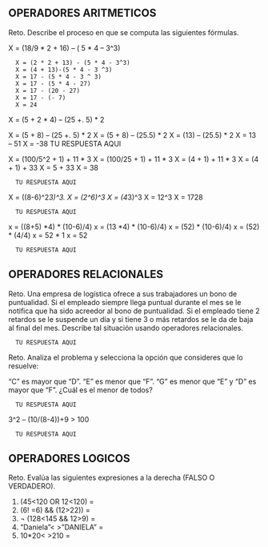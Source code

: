 ## OPERADORES ARITMETICOS
Reto. Describe el proceso en que se computa las siguientes fórmulas.

X = (18/9 * 2 + 16) – ( 5 * 4 – 3^3)

      X = (2 * 2 + 13) - (5 * 4 - 3^3)
      X = (4 + 13)-(5 * 4 - 3 ^3)
      X = 17 - (5 * 4 - 3 ^ 3)
      X = 17 - (5 * 4 - 27)
      X = 17 - (20 - 27)
      X = 17 - (- 7)
      X = 24

X = (5 + 2 * 4) – (25 +. 5) * 2

X = (5 + 8) – (25 +. 5) * 2
X = (5 + 8) – (25.5) * 2
X = (13) – (25.5) * 2
X = 13 – 51
X = -38
      TU RESPUESTA AQUI

X = (100/5^2 + 1) + 11 * 3
X = (100/25 + 1) + 11 * 3
X = (4 + 1) + 11 * 3
X = (4 + 1) + 33
X = 5 + 33
X = 38

      TU RESPUESTA AQUI

X = ((8-6)^2*3)^3.
X = (2^6)^3
X = (4*3)^3
X = 12^3
X = 1728

      TU RESPUESTA AQUI

x = ((8+5) *4) * (10-6)/4) 
x = (13 *4) * (10-6)/4) 
x = (52) * (10-6)/4) 
x = (52) * (4/4) 
x = 52 * 1
x = 52

      TU RESPUESTA AQUI

## OPERADORES RELACIONALES
Reto. Una empresa de logística ofrece a sus trabajadores un bono de
puntualidad. Si el empleado siempre llega puntual durante el mes se le
notifica que ha sido acreedor al bono de puntualidad. Si el empleado tiene
2 retardos se le suspende un día y si tiene 3 o más retardos se le da de
baja al final del mes. Describe tal situación usando operadores
relacionales.

      TU RESPUESTA AQUI

Reto. Analiza el problema y selecciona la opción que consideres que lo
resuelve:

“C” es mayor que “D”. “E” es menor que “F”. “G” es menor que “E” y “D” es
mayor que “F”. ¿Cuál es el menor de todos?

      TU RESPUESTA AQUI

3^2 – (10/(8-4))+9 > 100 

      TU RESPUESTA AQUI

## OPERADORES LOGICOS
Reto. Evalúa las siguientes expresiones a la derecha (FALSO O VERDADERO).
1) (45<120 OR 12<120) =
2) (6! =6) && (12>22)) =
3) ¬ (128<145 && 12>9) =
4) “Daniela”< >”DANIELA” =
5) 10*20< >210 =
